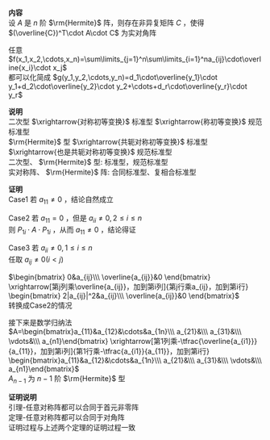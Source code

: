 **内容**  
设 $A$ 是 $n$ 阶 $\rm{Hermite}$ 阵，则存在非异复矩阵 $C$ ，使得 $(\overline{C})^T\cdot A\cdot C$ 为实对角阵  
  
任意 $f(x_1,x_2,\cdots,x_n)=\sum\limits_{j=1}^n\sum\limits_{i=1}^na_{ij}\cdot\overline{x_i}\cdot x_j$   
都可以化简成 $g(y_1,y_2,\cdots,y_n)=d_1\cdot\overline{y_1}\cdot y_1+d_2\cdot\overline{y_2}\cdot y_2+\cdots+d_r\cdot\overline{y_r}\cdot y_r$   
  
**说明**  
二次型 $\xrightarrow{对称初等变换}$ 标准型 $\xrightarrow{称初等变换}$ 规范标准型  
 $\rm{Hermite}$ 型 $\xrightarrow{共轭对称初等变换}$ 标准型 $\xrightarrow{也是共轭对称初等变换}$ 规范标准型  
二次型、 $\rm{Hermite}$ 型: 标准型，规范标准型  
实对称阵、 $\rm{Hermite}$ 阵: 合同标准型、复相合标准型  
  
**证明**  
Case1 若 $a_{11}\neq0$ ，结论自然成立  
  
Case2 若 $a_{11}=0$ ，但是 $a_{ii}\neq0,2\le i\le n$   
则 $P_{1i}\cdot A\cdot P_{1i}$ ，从而 $a_{11}\neq0$ ，结论得证  
  
Case3 若 $a_{ii}\neq0,1\le i\le n$   
任取 $a_{ij}\neq0(i<j)$   
  
 $\begin{bmatrix}  
0&a_{ij}\\\ \overline{a_{ij}}&0  
\end{bmatrix}  
\xrightarrow[第j列乘\overline{a_{ij}}，加到第i列]{第j行乘a_{ij}，加到第i行}  
\begin{bmatrix}  
2|a_{ij}|^2&a_{ij}\\\ \overline{a_{ij}}&0  
\end{bmatrix}$   
转换成Case2的情况  
  
接下来是数学归纳法  
 $A=\begin{bmatrix}a_{11}&a_{12}&\cdots&a_{1n}\\\ a_{21}&\\\ a_{31}&\\\ \vdots&\\\ a_{n1}\end{bmatrix}  
\xrightarrow[第1列乘-\tfrac{\overline{a_{i1}}}{a_{11}}，加到第i列]{第1行乘-\tfrac{a_{i1}}{a_{11}}，加到第i行}  
\begin{bmatrix}a_{11}&a_{12}&\cdots&a_{1n}\\\ a_{21}&\\\ a_{31}&\\\ \vdots&\\\ a_{n1}\end{bmatrix}$   
 $A_{n-1}$ 为 $n-1$ 阶 $\rm{Hermite}$ 型  
  
**证明说明**  
引理-任意对称阵都可以合同于首元非零阵  
定理-任意对称阵都可以合同于对角阵  
证明过程与上述两个定理的证明过程一致  
